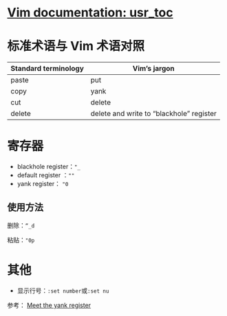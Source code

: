 # [Vim documentation: usr_toc](http://vimdoc.sourceforge.net/htmldoc/usr_toc.html)

# 标准术语与 Vim 术语对照

| Standard terminology | Vim’s jargon                             |
| -------------------- | ---------------------------------------- |
| paste                | put                                      |
| copy                 | yank                                     |
| cut                  | delete                                   |
| delete               | delete and write to “blackhole” register |

# 寄存器

-   blackhole register：`"_`
-   default register ：`""`
-   yank register： `"0`

## 使用方法

删除：`“_d`

粘贴：`"0p`

# 其他

-   显示行号：`:set number`或`:set nu`

参考：
[Meet the yank register](http://vimcasts.org/episodes/meet-the-yank-register/)
